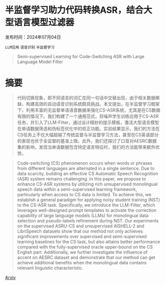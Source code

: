 # 半监督学习助力代码转换ASR，结合大型语言模型过滤器

发布时间：2024年07月04日

`LLM应用` `语音识别` `半监督学习`

> Semi-supervised Learning for Code-Switching ASR with Large Language Model Filter

# 摘要

> 代码切换现象，即不同语言的词汇在同一句话中交替出现，由于相关数据稀缺，构建高效的自动语音识别系统颇具挑战。本文提出，在半监督学习框架下，利用丰富的无监督单语语音数据来强化CS-ASR系统，尤其是在CS数据有限的情况下。我们构建了一个通用范式，将噪声学生训练应用于CS-ASR任务，并引入了LLM-Filter，通过设计精妙的提示模板，激活大型语言模型在单语数据筛选和伪标签优化中的校正功能。实验结果显示，我们的方法在CS任务上不仅大幅超越了传统监督与半监督学习方法，甚至在CS英语部分的表现也优于全监督的基准上限。此外，我们还探讨了口音对AESRC数据集的影响，发现当单语数据包含特定语言特征时，我们的方法能带来额外优势。

> Code-switching (CS) phenomenon occurs when words or phrases from different languages are alternated in a single sentence. Due to data scarcity, building an effective CS Automatic Speech Recognition (ASR) system remains challenging. In this paper, we propose to enhance CS-ASR systems by utilizing rich unsupervised monolingual speech data within a semi-supervised learning framework, particularly when access to CS data is limited. To achieve this, we establish a general paradigm for applying noisy student training (NST) to the CS-ASR task. Specifically, we introduce the LLM-Filter, which leverages well-designed prompt templates to activate the correction capability of large language models (LLMs) for monolingual data selection and pseudo-labels refinement during NST. Our experiments on the supervised ASRU-CS and unsupervised AISHELL-2 and LibriSpeech datasets show that our method not only achieves significant improvements over supervised and semi-supervised learning baselines for the CS task, but also attains better performance compared with the fully-supervised oracle upper-bound on the CS English part. Additionally, we further investigate the influence of accent on AESRC dataset and demonstrate that our method can get achieve additional benefits when the monolingual data contains relevant linguistic characteristic.

[Arxiv](https://arxiv.org/abs/2407.04219)
